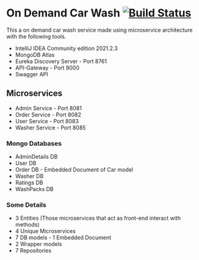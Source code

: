 # On Demand Car Wash [![Build Status](https://travis-ci.org/joemccann/dillinger.svg?branch=master)](https://travis-ci.org/joemccann/dillinger)

This a on demand car wash service made using microservice architecture
with the following tools.

- IntelliJ IDEA Community edition 2021.2.3
- MongoDB Atlas
- Eureka Discovery Server - Port 8761
- API-Gateway - Port 9000
- Swagger API

## Microservices
- Admin Service - Port 8081
- Order Service - Port 8082
- User Service - Port 8083
- Washer Service - Port 8085

### Mongo Databases
- AdminDetails DB
- User DB
- Order DB - Embedded Document of Car model
- Washer DB
- Ratings DB
- WashPacks DB

### Some Details
- 3 Entities (Those microservices that act as front-end interact with methods)
- 4 Unique Microservices
- 7 DB models - 1 Embedded Document
- 2 Wrapper models
- 7 Repositories
